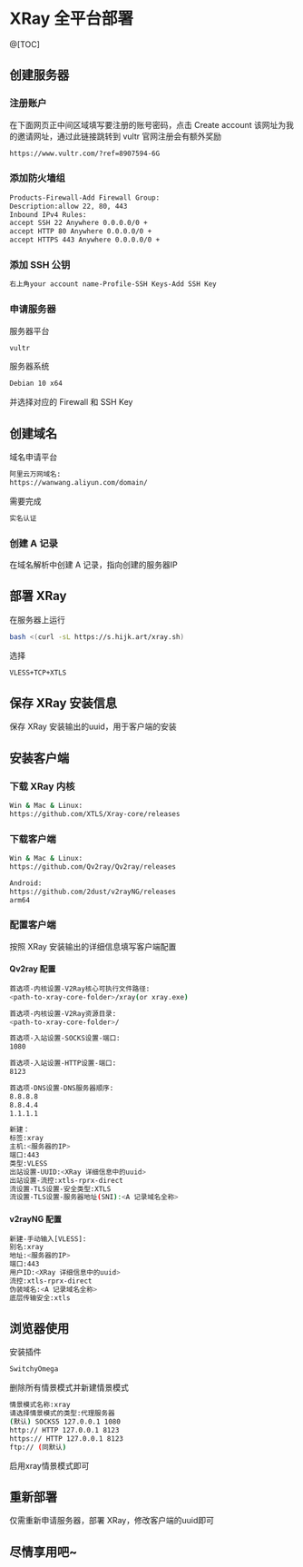 # XRay 全平台部署

@[TOC]

## 创建服务器
### 注册账户
在下面网页正中间区域填写要注册的账号密码，点击 Create account
该网址为我的邀请网址，通过此链接跳转到 vultr 官网注册会有额外奖励
```bash
https://www.vultr.com/?ref=8907594-6G
```
### 添加防火墙组
```bash
Products-Firewall-Add Firewall Group:
Description:allow 22, 80, 443
Inbound IPv4 Rules:
accept SSH 22 Anywhere 0.0.0.0/0 +
accept HTTP 80 Anywhere 0.0.0.0/0 +
accept HTTPS 443 Anywhere 0.0.0.0/0 +
```
### 添加 SSH 公钥
```bash
右上角your account name-Profile-SSH Keys-Add SSH Key
```
### 申请服务器
服务器平台
```bash
vultr
```
服务器系统
```bash
Debian 10 x64
```
并选择对应的 Firewall 和 SSH Key
## 创建域名
域名申请平台
```bash
阿里云万网域名:
https://wanwang.aliyun.com/domain/
```
需要完成
```bash
实名认证
```
### 创建 A 记录
在域名解析中创建 A 记录，指向创建的服务器IP
## 部署 XRay
在服务器上运行
```bash
bash <(curl -sL https://s.hijk.art/xray.sh)
```
选择
```bash
VLESS+TCP+XTLS
```
## 保存 XRay 安装信息
保存 XRay 安装输出的uuid，用于客户端的安装
## 安装客户端
### 下载 XRay 内核
```bash
Win & Mac & Linux:
https://github.com/XTLS/Xray-core/releases
```
### 下载客户端
```bash
Win & Mac & Linux:
https://github.com/Qv2ray/Qv2ray/releases

Android:
https://github.com/2dust/v2rayNG/releases
arm64
```
### 配置客户端
按照 XRay 安装输出的详细信息填写客户端配置
#### Qv2ray 配置
```bash
首选项-内核设置-V2Ray核心可执行文件路径:
<path-to-xray-core-folder>/xray(or xray.exe)

首选项-内核设置-V2Ray资源目录:
<path-to-xray-core-folder>/

首选项-入站设置-SOCKS设置-端口:
1080

首选项-入站设置-HTTP设置-端口:
8123

首选项-DNS设置-DNS服务器顺序:
8.8.8.8
8.8.4.4
1.1.1.1

新建：
标签:xray
主机:<服务器的IP>
端口:443
类型:VLESS
出站设置-UUID:<XRay 详细信息中的uuid>
出站设置-流控:xtls-rprx-direct
流设置-TLS设置-安全类型:XTLS
流设置-TLS设置-服务器地址(SNI):<A 记录域名全称>
```
#### v2rayNG 配置
```bash
新建-手动输入[VLESS]:
别名:xray
地址:<服务器的IP>
端口:443
用户ID:<XRay 详细信息中的uuid>
流控:xtls-rprx-direct
伪装域名:<A 记录域名全称>
底层传输安全:xtls
```
## 浏览器使用
安装插件
```bash
SwitchyOmega
```
删除所有情景模式并新建情景模式
```bash
情景模式名称:xray
请选择情景模式的类型:代理服务器
(默认) SOCKS5 127.0.0.1 1080
http:// HTTP 127.0.0.1 8123
https:// HTTP 127.0.0.1 8123
ftp:// (同默认)
```
启用xray情景模式即可
## 重新部署
仅需重新申请服务器，部署 XRay，修改客户端的uuid即可
## 尽情享用吧~
